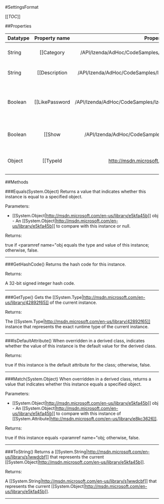 #SettingsFormat

[[_TOC_]]

##Properties

|Datatype|Property name|Property description|Default Value|
|:-------|:----------:|:-----------------:|:-----------:|
|String|[[Category|/API/Izenda/AdHoc/CodeSamples/Izenda_AdHoc_SettingsFormat_Category]]|Gets the setting category on the [[Izenda.AdHoc.Settings|/API/Izenda/AdHoc/Izenda-AdHoc-Settings]] page that the setting should appear on.|String.Empty|
|String|[[Description|/API/Izenda/AdHoc/CodeSamples/Izenda_AdHoc_SettingsFormat_Description]]|Gets the description that is displayed on the [[Izenda.AdHoc.Settings|/API/Izenda/AdHoc/Izenda-AdHoc-Settings]] page.|String.Empty|
|Boolean|[[LikePassword|/API/Izenda/AdHoc/CodeSamples/Izenda_AdHoc_SettingsFormat_LikePassword]]| Determines whether the field for the setting should be formatted like a password, with asterisks in place of the actual text. |False|
|Boolean|[[Show|/API/Izenda/AdHoc/CodeSamples/Izenda_AdHoc_SettingsFormat_Show]]|Determines whether the setting is displayed to the viewer on the [[Izenda.AdHoc.Settings|/API/Izenda/AdHoc/Izenda-AdHoc-Settings]] page.|True|
|Object|[[TypeId|http://msdn.microsoft.com/en-us/library/sa1bf03e]]|When implemented in a derived class, gets a unique identifier for this [[System.Attribute|http://msdn.microsoft.com/en-us/library/e8kc3626]].|null|


##Methods

###Equals(System.Object)
 Returns a value that indicates whether this instance is equal to a specified object. 

Parameters: 

* [[System.Object|http://msdn.microsoft.com/en-us/library/e5kfa45b]] obj  - An [[System.Object|http://msdn.microsoft.com/en-us/library/e5kfa45b]] to compare with this instance or null.





Returns:

true if <paramref name="obj equals the type and value of this instance; otherwise, false. 


---


###GetHashCode()
 Returns the hash code for this instance. 





Returns:

 A 32-bit signed integer hash code. 


---


###GetType()
Gets the [[System.Type|http://msdn.microsoft.com/en-us/library/42892f65]] of the current instance.





Returns:

The [[System.Type|http://msdn.microsoft.com/en-us/library/42892f65]] instance that represents the exact runtime type of the current instance.


---


###IsDefaultAttribute()
 When overridden in a derived class, indicates whether the value of this instance is the default value for the derived class. 





Returns:

true if this instance is the default attribute for the class; otherwise, false. 


---


###Match(System.Object)
 When overridden in a derived class, returns a value that indicates whether this instance equals a specified object. 

Parameters: 

* [[System.Object|http://msdn.microsoft.com/en-us/library/e5kfa45b]] obj  - An [[System.Object|http://msdn.microsoft.com/en-us/library/e5kfa45b]] to compare with this instance of [[System.Attribute|http://msdn.microsoft.com/en-us/library/e8kc3626]].





Returns:

true if this instance equals <paramref name="obj; otherwise, false. 


---


###ToString()
Returns a [[System.String|http://msdn.microsoft.com/en-us/library/s1wwdcbf]] that represents the current [[System.Object|http://msdn.microsoft.com/en-us/library/e5kfa45b]].





Returns:

A [[System.String|http://msdn.microsoft.com/en-us/library/s1wwdcbf]] that represents the current [[System.Object|http://msdn.microsoft.com/en-us/library/e5kfa45b]].


---


